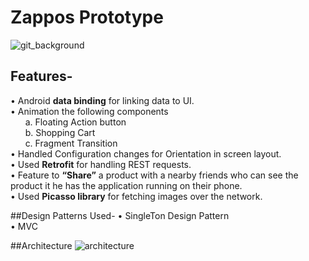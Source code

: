 # Zappos Prototype

![git_background](https://cloud.githubusercontent.com/assets/17586634/22849115/e3539778-efae-11e6-9fea-873f4a65f386.PNG)

## Features-</br>
• Android **data binding** for linking data to UI.</br>
• Animation the following components</br>
&nbsp;&nbsp;&nbsp;&nbsp;&nbsp;&nbsp;a. Floating Action button</br>
&nbsp;&nbsp;&nbsp;&nbsp;&nbsp;&nbsp;b. Shopping Cart</br>
&nbsp;&nbsp;&nbsp;&nbsp;&nbsp;&nbsp;c. Fragment Transition</br>
• Handled Configuration changes for Orientation in screen layout.</br>
• Used **Retrofit** for handling REST requests.</br>
• Feature to **“Share”** a product with a nearby friends who can see the product it he has the application running on their phone.</br>
• Used **Picasso library** for fetching images over the network.</br>

##Design Patterns Used-
• SingleTon Design Pattern</br>
• MVC</br>

##Architecture
![architecture](https://cloud.githubusercontent.com/assets/17586634/22850206/ba83b1be-efba-11e6-802d-248d359e4cf1.PNG)
